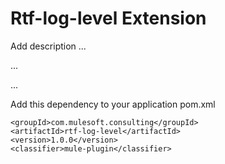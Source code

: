# Rtf-log-level Extension

Add description ...


...


...


Add this dependency to your application pom.xml

```
<groupId>com.mulesoft.consulting</groupId>
<artifactId>rtf-log-level</artifactId>
<version>1.0.0</version>
<classifier>mule-plugin</classifier>
```
